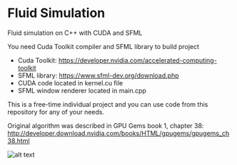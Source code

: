 # Fluid Simulation
Fluid simulation on C++ with CUDA and SFML 

You need Cuda Toolkit compiler and SFML library to build project
- Cuda Toolkit: https://developer.nvidia.com/accelerated-computing-toolkit
- SFML library: https://www.sfml-dev.org/download.php
- CUDA code located in kernel.cu file
- SFML window renderer located in main.cpp

This is a free-time individual project and you can use code from this repository for any of your needs.

Original algorithm was described in GPU Gems book 1, chapter 38: http://developer.download.nvidia.com/books/HTML/gpugems/gpugems_ch38.html

![alt text](https://habrastorage.org/webt/mn/fv/kr/mnfvkr1fxmlapnncgvimffqg6w0.png)
